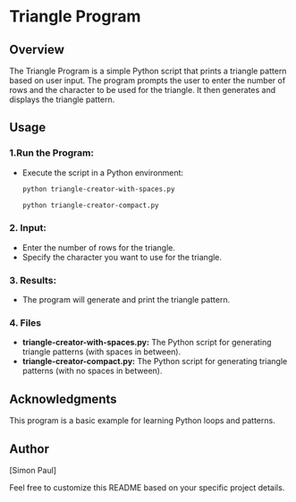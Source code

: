 # Triangle Program
## Overview

The Triangle Program is a simple Python script that prints a triangle pattern based on user input. The program prompts the user to enter the number of rows and the character to be used for the triangle. It then generates and displays the triangle pattern.
## Usage
### 1.Run the Program:
- Execute the script in a Python environment:

    ```bash
    python triangle-creator-with-spaces.py
    ```
    ```bash
    python triangle-creator-compact.py
    ```
### 2. Input:
- Enter the number of rows for the triangle.
- Specify the character you want to use for the triangle.

### 3. Results:

- The program will generate and print the triangle pattern.
### 4. Files
- **triangle-creator-with-spaces.py:** The Python script for generating triangle patterns (with spaces in between).
- **triangle-creator-compact.py:** The Python script for generating triangle patterns (with no spaces in between).

## Acknowledgments

This program is a basic example for learning Python loops and patterns.
## Author

[Simon Paul]

Feel free to customize this README based on your specific project details.
